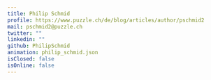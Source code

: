 ```yaml
---
title: Philip Schmid
profile: https://www.puzzle.ch/de/blog/articles/author/pschmid2
mail: pschmid2@puzzle.ch
twitter: ""
linkedin: ""
github: PhilipSchmid
animation: philip_schmid.json
isClosed: false
isOnline: false
---
```

